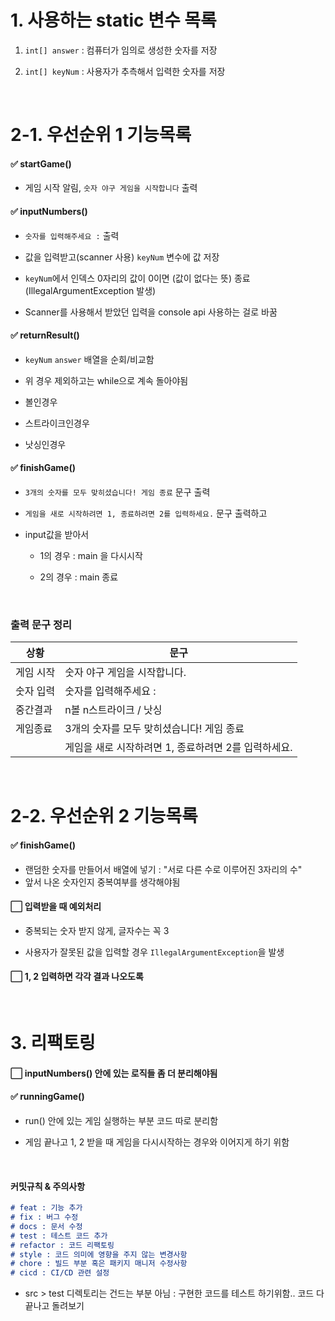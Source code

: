 # 1. 사용하는 static 변수 목록

1. `int[] answer` : 컴퓨터가 임의로 생성한 숫자를 저장

2. `int[] keyNum` : 사용자가 추측해서 입력한 숫자를 저장

<br>

# 2-1. 우선순위 1 기능목록

#### ✅ startGame()

- 게임 시작 알림, `숫자 야구 게임을 시작합니다` 출력

#### ✅ inputNumbers()

- `숫자를 입력해주세요 :` 출력

- 값을 입력받고(scanner 사용) `keyNum` 변수에 값 저장

- `keyNum`에서 인덱스 0자리의 값이 0이면 (값이 없다는 뜻) 종료 (IllegalArgumentException 발생)

- Scanner를 사용해서 받았던 입력을 console api 사용하는 걸로 바꿈

#### ✅ returnResult()

- `keyNum` `answer` 배열을 순회/비교함

- 위 경우 제외하고는 while으로 계속 돌아야됨

- 볼인경우

- 스트라이크인경우

- 낫싱인경우

#### ✅ finishGame()

- `3개의 숫자를 모두 맞히셨습니다! 게임 종료` 문구 출력

- `게임을 새로 시작하려면 1, 종료하려면 2를 입력하세요.` 문구 출력하고

- input값을 받아서
  
  - 1의 경우 : main 을 다시시작
  
  - 2의 경우 : main 종료

<br>

### 출력 문구 정리

| 상황    | 문구                              |
| ----- | ------------------------------- |
| 게임 시작 | 숫자 야구 게임을 시작합니다.                |
| 숫자 입력 | 숫자를 입력해주세요 :                    |
| 중간결과  | n볼 n스트라이크 / 낫싱                  |
| 게임종료  | 3개의 숫자를 모두 맞히셨습니다! 게임 종료        |
|       | 게임을 새로 시작하려면 1, 종료하려면 2를 입력하세요. |

<br>

# 2-2. 우선순위 2 기능목록

#### ✅ finishGame()

- 랜덤한 숫자를 만들어서 배열에 넣기 : "서로 다른 수로 이루어진 3자리의 수"
- 앞서 나온 숫자인지 중복여부를 생각해야됨

#### ⬜ 입력받을 때 예외처리

- 중복되는 숫자 받지 않게, 글자수는 꼭 3

- 사용자가 잘못된 값을 입력할 경우 `IllegalArgumentException`을 발생

#### ⬜ 1, 2 입력하면 각각 결과 나오도록

<br>

# 3. 리팩토링

#### ⬜ inputNumbers() 안에 있는 로직들 좀 더 분리해야됨

#### ✅ runningGame()

- run() 안에 있는 게임 실행하는 부분 코드 따로 분리함

- 게임 끝나고 1, 2 받을 때 게임을 다시시작하는 경우와 이어지게 하기 위함

<br>

#### 커밋규칙 & 주의사항

```markdown
# feat : 기능 추가
# fix : 버그 수정
# docs : 문서 수정
# test : 테스트 코드 추가
# refactor : 코드 리팩토링
# style : 코드 의미에 영향을 주지 않는 변경사항
# chore : 빌드 부분 혹은 패키지 매니저 수정사항
# cicd : CI/CD 관련 설정
```

- src > test 디렉토리는 건드는 부분 아님 : 구현한 코드를 테스트 하기위함.. 코드 다 끝나고 돌려보기

